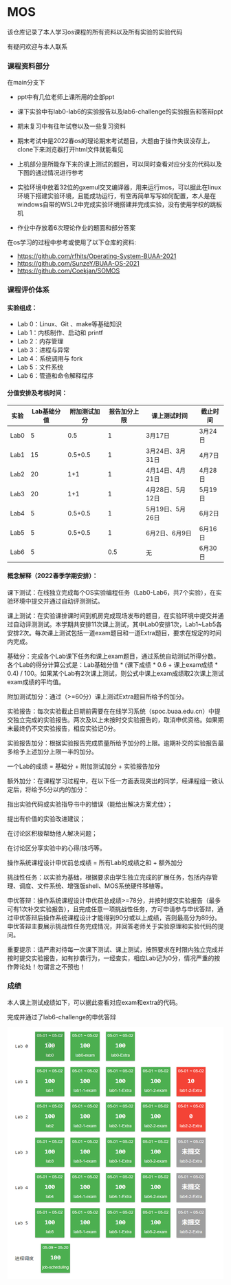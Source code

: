 # MOS

该仓库记录了本人学习os课程的所有资料以及所有实验的实验代码

有疑问欢迎与本人联系

### 课程资料部分

在main分支下

- ppt中有几位老师上课所用的全部ppt

- 课下实验中有lab0-lab6的实验报告以及lab6-challenge的实验报告和答辩ppt

- 期末复习中有往年试卷以及一些复习资料

- 期末考试中是2022春os的理论期末考试题目，大题由于操作失误没存上，clone下来浏览器打开html文件就能看见

- 上机部分是所能存下来的课上测试的题目，可以同时查看对应分支的代码以及下图的通过情况进行参考

- 实验环境中放着32位的gxemul交叉编译器，用来运行mos，可以据此在linux环境下搭建实验环境，且能成功运行，有空再简单写写如何配置，本人是在windows自带的WSL2中完成实验环境搭建并完成实验，没有使用学校的跳板机

- 作业中存放着6次理论作业的题面和部分答案



在os学习的过程中参考或使用了以下仓库的资料:

- https://github.com/rfhits/Operating-System-BUAA-2021
- https://github.com/SunzeY/BUAA-OS-2021
- https://github.com/Coekjan/SOMOS

### 课程评价体系

#### 实验组成：

- Lab 0：Linux、Git 、make等基础知识
- Lab 1：内核制作、启动和 printf
- Lab 2：内存管理
- Lab 3：进程与异常
- Lab 4：系统调用与 fork
- Lab 5：文件系统
- Lab 6：管道和命令解释程序

#### 分值安排及考核时间：

| 实验 | Lab基础分值 | 附加测试加分 | 报告加分上限 | 课上测试时间     | 截止时间 |
| ---- | ----------- | ------------ | ------------ | ---------------- | -------- |
| Lab0 | 5           | 0.5          | 1            | 3月17日          | 3月24日  |
| Lab1 | 15          | 0.5+0.5      | 1            | 3月24日、3月31日 | 4月7日   |
| Lab2 | 20          | 1+1          | 1            | 4月14日、4月21日 | 4月28日  |
| Lab3 | 20          | 1+1          | 1            | 4月28日、5月12日 | 5月19日  |
| Lab4 | 5           | 0.5+0.5      | 1            | 5月19日、5月26日 | 6月2日   |
| Lab5 | 5           | 0.5+0.5      | 1            | 6月2日、6月9日   | 6月16日  |
| Lab6 | 5           |              | 0.5          | 无               | 6月30日  |

#### 概念解释（2022春季学期安排）：

课下测试：在线独立完成每个OS实验编程任务（Lab0-Lab6，共7个实验），在实验环境中提交并通过自动评测测试。

课上测试：在实验课排课时间到机房完成现场发布的题目，在实验环境中提交并通过自动评测测试。本学期共安排11次课上测试，其中Lab0安排1次，Lab1~Lab5各安排2次。每次课上测试包括一道exam题目和一道Extra题目，要求在规定的时间内完成。

基础分：完成各个Lab课下任务和课上exam题目，通过系统自动测试所得分数。各个Lab的得分计算公式是：Lab基础分值 * (课下成绩 * 0.6 + 课上exam成绩 * 0.4) / 100。如果某个Lab有2次课上测试，则公式中课上exam成绩取2次课上测试exam成绩的平均值。

附加测试加分：通过（>=60分）课上测试Extra题目所给予的加分。

实验报告：每次实验截止日期前需要在在线学习系统（spoc.buaa.edu.cn）中提交独立完成的实验报告。两次及以上未按时交实验报告的，取消申优资格。如果期末最终仍不交实验报告，相应实验记0分。

实验报告加分：根据实验报告完成质量所给予加分的上限。逾期补交的实验报告最多给予上述加分上限一半的加分。

一个Lab的成绩 = 基础分 + 附加测试加分 + 实验报告加分

额外加分：在课程学习过程中，在以下任一方面表现突出的同学，经课程组一致认定后，将给予5分以内的加分：

指出实验代码或实验指导书中的错误（能给出解决方案尤佳）；

提出有价值的实验改进建议；

在讨论区积极帮助他人解决问题；

在讨论区分享实验中的心得/技巧等。

操作系统课程设计申优前总成绩 = 所有Lab的成绩之和 + 额外加分

挑战性任务：以实验为基础，根据要求由学生独立完成的扩展任务，包括内存管理、调度、文件系统、增强版shell、MOS系统硬件移植等。

申优答辩：操作系统课程设计申优前总成绩>=78分，并按时提交实验报告（最多可有1次补交实验报告），且完成任意一项挑战性任务，方可申请参与申优答辩，通过申优答辩后操作系统课程设计才能得到90分或以上成绩，否则最高分为89分。申优答辩主要展示挑战性任务完成情况，并回答老师关于实验原理和实验代码的提问。

重要提示：请严肃对待每一次课下测试、课上测试，按照要求在时限内独立完成并按时提交实验报告，如有抄袭行为，一经查实，相应Lab记为0分，情况严重的按作弊论处！勿谓言之不预也！

### 成绩

本人课上测试成绩如下，可以据此查看对应exam和extra的代码。

完成并通过了lab6-challenge的申优答辩

![image-20220724160350797](https://raw.githubusercontent.com/Cptzzzzz/MOS/main/README-img/image-20220724160350797.png)

